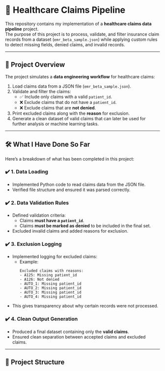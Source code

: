 # 🏥 Healthcare Claims Pipeline  

This repository contains my implementation of a **healthcare claims data pipeline** project.  
The purpose of this project is to process, validate, and filter insurance claim records from a dataset (`emr_beta_sample.json`) while applying custom rules to detect missing fields, denied claims, and invalid records.  

---

## 📌 Project Overview
The project simulates a **data engineering workflow** for healthcare claims:
1. Load claims data from a JSON file (`emr_beta_sample.json`).
2. Validate and filter the claims:
   - ✅ Include only claims with a valid `patient_id`.
   - ❌ Exclude claims that do not have a `patient_id`.
   - ❌ Exclude claims that are **not denied**.
3. Print excluded claims along with the **reason** for exclusion.
4. Generate a clean dataset of valid claims that can later be used for further analysis or machine learning tasks.

---

## 🛠️ What I Have Done So Far
Here’s a breakdown of what has been completed in this project:

### ✔️ 1. Data Loading
- Implemented Python code to read claims data from the JSON file.
- Verified file structure and ensured it was parsed correctly.

### ✔️ 2. Data Validation Rules
- Defined validation criteria:
  - Claims **must have a `patient_id`**.
  - Claims **must be marked as denied** to be included in the final set.  
- Excluded invalid claims and added reasons for exclusion.

### ✔️ 3. Exclusion Logging
- Implemented logging for excluded claims:
  - Example:  
    ```
    Excluded claims with reasons:
    - A125: Missing patient_id
    - A126: Not denied
    - AUTO_1: Missing patient_id
    - AUTO_2: Missing patient_id
    - AUTO_3: Missing patient_id
    - AUTO_4: Missing patient_id
    ```
- This gives transparency about why certain records were not processed.

### ✔️ 4. Clean Output Generation
- Produced a final dataset containing only the **valid claims**.
- Ensured clean separation between accepted claims and excluded claims.

---

## 📂 Project Structure
